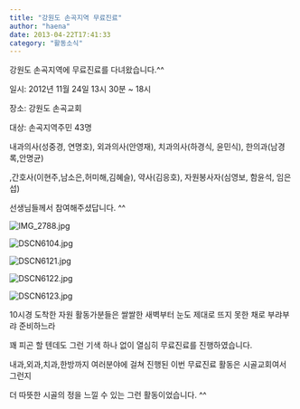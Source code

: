```yaml
---
title: "강원도 손곡지역 무료진료"
author: "haena"
date: 2013-04-22T17:41:33
category: "활동소식"
---
```


강원도 손곡지역에 무료진료를 다녀왔습니다.^^

일시: 2012년 11월 24일 13시 30분 ~ 18시

장소: 강원도 손곡교회

대상: 손곡지역주민 43명

내과의사(성중경, 연명호), 외과의사(안영재), 치과의사(하경식, 윤민식), 한의과(남경록,안명균)

,간호사(이현주,남소은,허미해,김혜슬), 약사(김응호), 자원봉사자(심영보, 함윤석, 임은섭)

선생님들께서 참여해주셨답니다. ^^

![IMG_2788.jpg](/files/attach/images/2318/339/007/11c8e01cca950ea59575ea20d19a9d63.jpg)

![DSCN6104.jpg](/files/attach/images/2318/339/007/4a083469787b45dad3f6ea06acf982f8.jpg)

![DSCN6121.jpg](/files/attach/images/2318/339/007/f5d8a618d758bacad19e8a76bec824f1.jpg)

![DSCN6122.jpg](/files/attach/images/2318/339/007/08f664b109b79eac86d17bec7568e61f.jpg)

![DSCN6123.jpg](/files/attach/images/2318/339/007/0ea275bb54dbbd1ecabbabbecb44a2e3.jpg)

10시경 도착한 자원 활동가분들은 쌀쌀한 새벽부터 눈도 제대로 뜨지 못한 채로 부랴부랴 준비하느라

꽤 피곤 할 텐데도 그런 기색 하나 없이 열심히 무료진료를 진행하였습니다.

내과,외과,치과,한방까지 여러분야에 걸쳐 진행된 이번 무료진료 활동은 시골교회여서 그런지

더 따뜻한 시골의 정을 느낄 수 있는 그런 활동이었습니다. ^^
